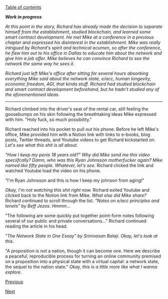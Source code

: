 [Table of contents](./README.md#table-of-contents)

***Work in progress***

*At this point in the story, Richard has already made the decision to separate himself from the establishment, studied blockchain, and learned some smart contract development. He met Mike at a conference in a previous chapter and expressed his disinterest in the establishment. Mike was really intrigued by Richard's spirit and technical acumen, so after the conference, he flew him out to his office in Dallas to educate him about the network and give him a job offer. Mike believes he can convince Richard to see the network the same way he sees it.*

*Richard just left Mike's office after sitting for several hours absorbing everything Mike said about the network state, e/acc, human longevity, economic freedom, AGI, that kinda stuff. Richard had studied blockchain and smart contract development beforehand, but he hadn't studied any of the aforementioned ideas.* 

<hr /> 

Richard climbed into the driver's seat of the rental car, still feeling the goosebumps on his skin following the breathtaking ideas Mike expressed with him. "Holy fuck, so much possibility." 

Richard reached into his pocket to pull out his phone. Before he left Mike's office, Mike provided him with a Notion link with links to e-books, blog posts, Twitter threads, and Youtube videos to get Richard kickstarted on. *Let's see what this shit is all about.*

*"How I keep my penis 18 years old?" Why did Mike send me this video speciifcally? Damn, who was this Ryan Johnsson motherfucker again? Mike named like fifty people. Whatever, let's see.* Richard clicked the link and watched Youtube load the video on his phone.

"I'm Ryan Johnsson and this is how I keep my johnson from aging!"

*Okay, I'm not watching this shit right now.* Richard exited Youtube and clicked back to the Notion link from Mike. *What else did Mike share?* Richard continued to scroll through the list. *"Notes on e/acc principles and tenets" by Beff Jezos. Hmmm...*

"The following are some quickly put together point-form notes following several of our public and private conversations..." <!-- quoted directly from https://beff.substack.com/p/notes-on-eacc-principles-and-tenets --> Richard continued reading the article in his head. 

*"The Network State in One Essay" by Srinivasan Balaji. Okay, let's look at this.*

"A proposition is not a nation, though it can become one. Here we describe a peaceful, reproducible process for turning an online community premised on a proposition into a physical state with a virtual capital: a network state, the sequel to the nation state." *Okay, this is a little more like what I wanna explore.* <!-- quoted directly from https://thenetworkstate.com/the-network-state-in-one-essay -->

[Previous](./?-1.awakening.md)

[Next](./??.targeting.md)